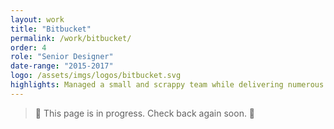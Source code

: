 ```yaml
---
layout: work
title: "Bitbucket"
permalink: /work/bitbucket/
order: 4
role: "Senior Designer"
date-range: "2015-2017"
logo: /assets/imgs/logos/bitbucket.svg
highlights: Managed a small and scrappy team while delivering numerous key wins for Bitbucket customers and the business.
---
```


> 🚧 This page is in progress. Check back again soon. 🚧